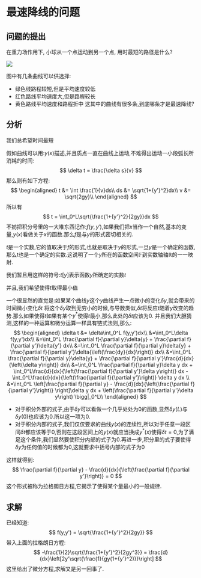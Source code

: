 # 最速降线的问题
## 问题的提出
在重力场作用下, 小球从一个点运动到另一个点, 用时最短的路径是什么?

![](\pathFig.png)

图中有几条曲线可以供选择:
- 绿色线路程较短,但是平均速度较低
- 红色路线平均速度大,但是路程较长
- 黄色路线平均速度和路程折中
这其中的曲线有很多条,到底哪条才是最速降线?
## 分析
我们总希望时间最短

假如曲线可以用:$y(x)$描述,并且质点一直在曲线上运动,不难得出运动一小段弧长所消耗的时间:
$$
\delta t = \frac{\delta s}{v}
$$
那么则有如下方程:
$$
\begin{aligned}
    t &= \int \frac{1}{v}ds\\
    ds &= \sqrt{1+{y'}^2}dx\\
    v &= \sqrt{2gy}\\
\end{aligned}
$$
所以有
$$
t = \int_0^L\sqrt{\frac{1+{y'}^2}{2gy}}dx
$$
不妨把积分号里的一大堆东西记作:$f(y,y')$,如果我们把$x$当作一个自然,基本的变量,$y(x)$看做关于$x$的函数.那么$f$是与$y$的形式密切相关的.

$t$是一个实数,它的值取决于$f$的形式,也就是取决于$y$的形式,一旦$y$是一个确定的函数,那么t也是一个确定的实数.这说明了一个$y$所在的函数空间$\mathbb{F}$到实数轴轴$\mathbb{R}$的一一映射.

我们暂且用这样的符号:$t[y]$表示函数$y$所确定的实数$t$

并且,我们希望使得$t$取得最小值

一个很显然的直觉是:如果某个曲线$y$这个$y$曲线产生一点微小的变化$\delta y$,就会带来的时间微小变化$\delta t$
将这个$\delta y$取到无穷小的时候,与导数类似,$\delta t$将反应$t$随着$y$改变的趋势.那么如果使得$t$如果有某个$y^*$使得$t$最小,那么此处的$\delta t$应该为0.
并且我们大胆猜测,这样的一种运算和微分运算一样具有链式法则,那么:
$$
\begin{aligned}
    \delta t &= \delta\int_0^L f(y,y')dx\\
    &=\int_0^L\delta f(y,y')dx\\
    &=\int_0^L \frac{\partial f}{\partial y}\delta{y} + \frac{\partial f}{\partial y'}\delta{y'} dx\\
    &=\int_0^L \frac{\partial f}{\partial y}\delta{y} + \frac{\partial f}{\partial y'}\delta{\left(\frac{dy}{dx}\right)} dx\\
    &=\int_0^L \frac{\partial f}{\partial y}\delta{y} + \frac{\partial f}{\partial y'}\frac{d}{dx}{\left(\delta y\right)} dx\\
    &=\int_0^L \frac{\partial f}{\partial y}\delta y dx + \int_0^L\frac{d}{dx}{\left(\frac{\partial f}{\partial y'}\delta y\right)} dx -\int_0^L\frac{d}{dx}{\left(\frac{\partial f}{\partial y'}\right)} \delta y dx \\
    &=\int_0^L \left[\frac{\partial f}{\partial y} - \frac{d}{dx}{\left(\frac{\partial f}{\partial y'}\right)} \right]\delta y dx + \left(\frac{\partial f}{\partial y'}\delta y\right) \bigg|_0^L\\
\end{aligned}
$$
- 对于积分外部的式子,由于$\delta y$可以看做一个几乎处处为0的函数,显然$\delta y(L)$与$\delta y(0)$也应该为0.所以这一项为0.
- 对于积分内部的式子,我们仅仅要求的曲线$y(x)$的连续性,所以对于任意一段区间$\delta t$都应该等于0,否则在这段区间上的$y(x)$就应当换成$y^*(x)$使得$\delta t = 0$,为了满足这个条件,我们显然要使积分内部的式子为0.再进一步,积分里的式子要使得$\delta y$为任何值的时候都为0,这就要求中括号内部的式子为0
  
这样就得到:
$$
    \frac{\partial f}{\partial y} - \frac{d}{dx}{\left(\frac{\partial f}{\partial y'}\right)} = 0
$$
这个形式被称为拉格朗日方程,它揭示了使得某个量最小的一般规律.
## 求解
已经知道:
$$
f(y,y') = \sqrt{\frac{1+{y'}^2}{2gy}}
$$
带入上面的拉格朗日方程:
$$
    -\frac{1}{2}\sqrt{\frac{1+{y'}^2}{2gy^3}} = \frac{d}{dx}\left[2y'\sqrt{\frac{1}{gy(1+{y'}^2)}}\right]
$$
这里给出了微分方程,求解又是另一回事了.
